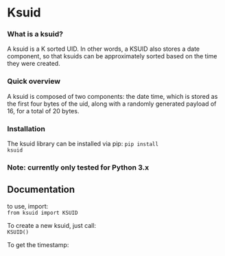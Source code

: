<h1> Ksuid </h1>

<h3> What is a ksuid? </h3>

A ksuid is a K sorted UID. In other words, a KSUID also stores a date component, so that ksuids can be approximately 
sorted based on the time they were created. 


<h3> Quick overview </h3>

A ksuid is composed of two components: the date time, which is stored as the first four bytes of the uid, along with a randomly
generated payload of 16, for a total of 20 bytes. 


<h3> Installation </h3>

The ksuid library can be installed via pip:
<code>pip install ksuid</code>

<h3> Note: currently only tested for Python 3.x </h3>


<h2> Documentation </h2>

to use, import: <br>
<code>from ksuid import KSUID</code>

To create a new ksuid, just call: <br> <code>KSUID()</code>


To get the timestamp:
<code> 
